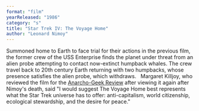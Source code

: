```yaml
---
format: "film"
yearReleased: "1986"
category: "s"
title: "Star Trek IV: The Voyage Home"
author: "Leonard Nimoy"
---
```

Summoned home to Earth to face trial for their actions in  the previous film, the former crew of the USS Enterprise finds the planet  under threat from an alien probe attempting to contact now-extinct humpback  whales. The crew travel back to 20th century Earth returning with two humpbacks,  whose presence satisfies the alien probe, which withdraws.
 
Margaret Killjoy, who reviewed the film for the <a href="http://www.anarchogeekreview.com/movies/star-trek-iv-the-voyage-home-1986"> Anarcho-Geek Review</a> after viewing it again after Nimoy's death, said "I  would suggest The Voyage Home best represents what the Star Trek  universe has to offer: anti-capitalism, world citizenship, ecological  stewardship, and the desire for peace."
